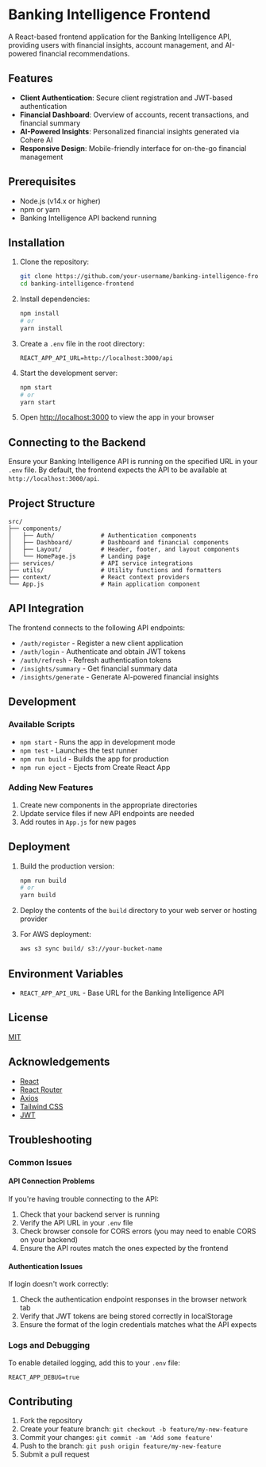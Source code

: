 # Banking Intelligence Frontend

A React-based frontend application for the Banking Intelligence API, providing users with financial insights, account management, and AI-powered financial recommendations.

## Features

- **Client Authentication**: Secure client registration and JWT-based authentication
- **Financial Dashboard**: Overview of accounts, recent transactions, and financial summary
- **AI-Powered Insights**: Personalized financial insights generated via Cohere AI
- **Responsive Design**: Mobile-friendly interface for on-the-go financial management

## Prerequisites

- Node.js (v14.x or higher)
- npm or yarn
- Banking Intelligence API backend running

## Installation

1. Clone the repository:
   ```bash
   git clone https://github.com/your-username/banking-intelligence-frontend.git
   cd banking-intelligence-frontend
   ```

2. Install dependencies:
   ```bash
   npm install
   # or
   yarn install
   ```

3. Create a `.env` file in the root directory:
   ```
   REACT_APP_API_URL=http://localhost:3000/api
   ```

4. Start the development server:
   ```bash
   npm start
   # or
   yarn start
   ```

5. Open [http://localhost:3000](http://localhost:3000) to view the app in your browser

## Connecting to the Backend

Ensure your Banking Intelligence API is running on the specified URL in your `.env` file. By default, the frontend expects the API to be available at `http://localhost:3000/api`.

## Project Structure

```
src/
├── components/
│   ├── Auth/             # Authentication components
│   ├── Dashboard/        # Dashboard and financial components
│   ├── Layout/           # Header, footer, and layout components
│   └── HomePage.js       # Landing page
├── services/             # API service integrations
├── utils/                # Utility functions and formatters
├── context/              # React context providers
└── App.js                # Main application component
```

## API Integration

The frontend connects to the following API endpoints:

- `/auth/register` - Register a new client application
- `/auth/login` - Authenticate and obtain JWT tokens
- `/auth/refresh` - Refresh authentication tokens
- `/insights/summary` - Get financial summary data
- `/insights/generate` - Generate AI-powered financial insights

## Development

### Available Scripts

- `npm start` - Runs the app in development mode
- `npm test` - Launches the test runner
- `npm run build` - Builds the app for production
- `npm run eject` - Ejects from Create React App

### Adding New Features

1. Create new components in the appropriate directories
2. Update service files if new API endpoints are needed
3. Add routes in `App.js` for new pages

## Deployment

1. Build the production version:
   ```bash
   npm run build
   # or
   yarn build
   ```

2. Deploy the contents of the `build` directory to your web server or hosting provider

3. For AWS deployment:
   ```bash
   aws s3 sync build/ s3://your-bucket-name
   ```

## Environment Variables

- `REACT_APP_API_URL` - Base URL for the Banking Intelligence API

## License

[MIT](LICENSE)

## Acknowledgements

- [React](https://reactjs.org/)
- [React Router](https://reactrouter.com/)
- [Axios](https://axios-http.com/)
- [Tailwind CSS](https://tailwindcss.com/)
- [JWT](https://jwt.io/)

## Troubleshooting

### Common Issues

#### API Connection Problems

If you're having trouble connecting to the API:

1. Check that your backend server is running
2. Verify the API URL in your `.env` file
3. Check browser console for CORS errors (you may need to enable CORS on your backend)
4. Ensure the API routes match the ones expected by the frontend

#### Authentication Issues

If login doesn't work correctly:

1. Check the authentication endpoint responses in the browser network tab
2. Verify that JWT tokens are being stored correctly in localStorage
3. Ensure the format of the login credentials matches what the API expects

### Logs and Debugging

To enable detailed logging, add this to your `.env` file:
```
REACT_APP_DEBUG=true
```

## Contributing

1. Fork the repository
2. Create your feature branch: `git checkout -b feature/my-new-feature`
3. Commit your changes: `git commit -am 'Add some feature'`
4. Push to the branch: `git push origin feature/my-new-feature`
5. Submit a pull request